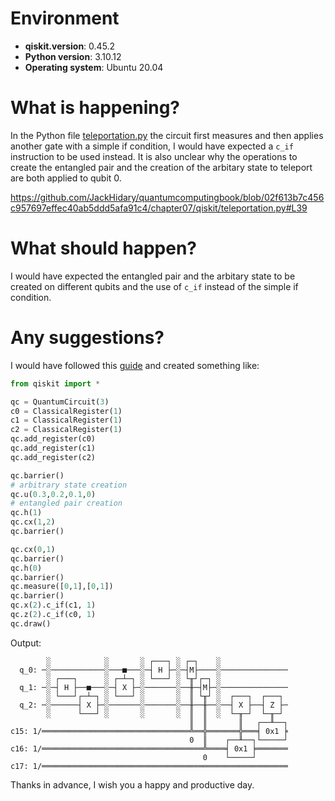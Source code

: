 # Environment

- **qiskit.__version__**: 0.45.2
- **Python version**: 3.10.12
- **Operating system**: Ubuntu 20.04

# What is happening?
In the Python file [teleportation.py](https://github.com/JackHidary/quantumcomputingbook/blob/02f613b7c456c957697effec40ab5ddd5afa91c4/chapter07/qiskit/teleportation.py) the circuit first measures and then applies another gate with a simple if condition, I would have expected a `c_if` instruction to be used instead. It is also unclear why the operations to create the entangled pair and the creation of the arbitary state to teleport are both applied to qubit 0.

https://github.com/JackHidary/quantumcomputingbook/blob/02f613b7c456c957697effec40ab5ddd5afa91c4/chapter07/qiskit/teleportation.py#L39

# What should happen?
I would have expected the entangled pair and the arbitary state to be created on different qubits and the use of `c_if` instead of the simple if condition.

# Any suggestions?
I would have followed this [guide](https://github.com/qiskit-community/qiskit-community-tutorials/blob/master/awards/teach_me_quantum_2018/intro2qc/7.Quantum%20teleportation.ipynb) and created something like:

```python
from qiskit import *

qc = QuantumCircuit(3)
c0 = ClassicalRegister(1)
c1 = ClassicalRegister(1)
c2 = ClassicalRegister(1)
qc.add_register(c0)
qc.add_register(c1)
qc.add_register(c2)

qc.barrier()
# arbitrary state creation
qc.u(0.3,0.2,0.1,0)
# entangled pair creation
qc.h(1)
qc.cx(1,2)
qc.barrier()

qc.cx(0,1)
qc.barrier()
qc.h(0)
qc.barrier()
qc.measure([0,1],[0,1])
qc.barrier()
qc.x(2).c_if(c1, 1)
qc.z(2).c_if(c0, 1)
qc.draw()
```

Output:
```
        ░            ░       ░ ┌───┐ ░ ┌─┐    ░
  q_0: ─░────────────░───■───░─┤ H ├─░─┤M├────░───────────────
        ░ ┌───┐      ░ ┌─┴─┐ ░ └───┘ ░ └╥┘┌─┐ ░
  q_1: ─░─┤ H ├──■───░─┤ X ├─░───────░──╫─┤M├─░───────────────
        ░ └───┘┌─┴─┐ ░ └───┘ ░       ░  ║ └╥┘ ░  ┌───┐  ┌───┐
  q_2: ─░──────┤ X ├─░───────░───────░──╫──╫──░──┤ X ├──┤ Z ├─
        ░      └───┘ ░       ░       ░  ║  ║  ░  └─╥─┘  └─╥─┘
                                        ║  ║       ║   ┌──╨──┐
c15: 1/═════════════════════════════════╩══╬═══════╬═══╡ 0x1 ╞
                                        0  ║    ┌──╨──┐└─────┘
c16: 1/════════════════════════════════════╩════╡ 0x1 ╞═══════
                                           0    └─────┘
c17: 1/═══════════════════════════════════════════════════════
```

Thanks in advance, I wish you a happy and productive day.

